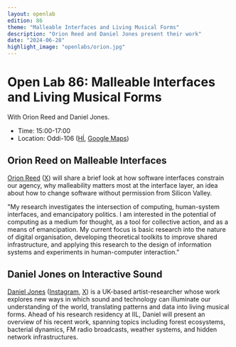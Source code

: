 ```yaml
---
layout: openlab
edition: 86
theme: "Malleable Interfaces and Living Musical Forms"
description: "Orion Reed and Daniel Jones present their work"
date: "2024-06-28"
highlight_image: "openlabs/orion.jpg"
---
```


<script>
    import CaptionedImage from "../../components/Images/CaptionedImage.svelte"
</script>

# Open Lab 86: Malleable Interfaces and Living Musical Forms

With Orion Reed and Daniel Jones.

- Time: 15:00-17:00
- Location: Oddi-106 ([HÍ](https://www.hi.is/oddi), [Google Maps](https://www.google.is/maps/place/Oddi,+Sturlugata+3,+101+Reykjavík/@64.1386409,-21.9524214,17z/data=!3m1!4b1!4m5!3m4!1s0x48d60b30b05230ff:0x7e07a83e27e72d2a!8m2!3d64.1386536!4d-21.9503084?hl=is))

<CaptionedImage
    src="openlabs/orion.jpg"
    alt="Orion Reed." 
    caption="Orion Reed."/>

## Orion Reed on Malleable Interfaces

[Orion Reed](https://www.orionreed.com) ([X](https://x.com/OrionReedOne)) will share a brief look at how software interfaces constrain our agency, why malleability matters most at the interface layer, an idea about how to change software without permission from Silicon Valley.

"My research investigates the intersection of computing, human-system interfaces, and emancipatory politics. I am interested in the potential of computing as a medium for thought, as a tool for collective action, and as a means of emancipation. My current focus is basic research into the nature of digital organisation, developing theoretical toolkits to improve shared infrastructure, and applying this research to the design of information systems and experiments in human-computer interaction."

## Daniel Jones on Interactive Sound

<CaptionedImage
    src="openlabs/danieljones.jpg"
    alt="Daniel Jones." 
    caption="Daniel Jones."/>

[Daniel Jones](https://www.danieljohnjones.com/) ([Instagram](https://instagram.com/ideoforms), [X](https://x.com/ideoforms)) is a UK-based artist-researcher whose work explores new ways in which sound and technology can illuminate our understanding of the world, translating patterns and data into living musical forms.
Ahead of his research residency at IIL, Daniel will present an overview of his recent work, spanning topics including forest ecosystems, bacterial dynamics, FM radio broadcasts, weather systems, and hidden network infrastructures.
